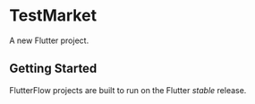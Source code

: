 # TestMarket

A new Flutter project.

## Getting Started

FlutterFlow projects are built to run on the Flutter _stable_ release.
